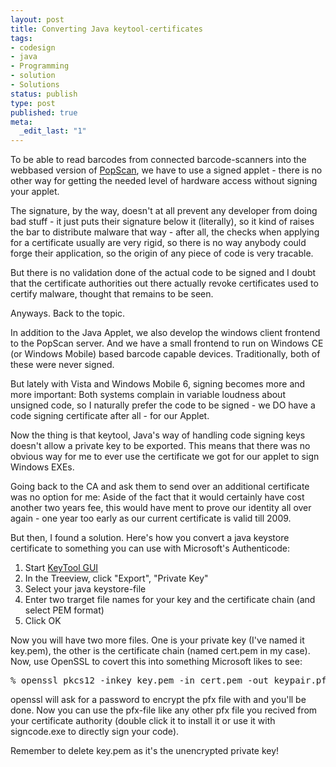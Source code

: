 ```yaml
---
layout: post
title: Converting Java keytool-certificates
tags:
- codesign
- java
- Programming
- solution
- Solutions
status: publish
type: post
published: true
meta:
  _edit_last: "1"
---
```

To be able to read barcodes from connected barcode-scanners into the webbased version of <a href="http://www.popscan.ch">PopScan</a>, we have to use a signed applet - there is no other way for getting the needed level of hardware access without signing your applet.

The signature, by the way, doesn't at all prevent any developer from doing bad stuff - it just puts their signature below it (literally), so it kind of raises the bar to distribute malware that way - after all, the checks when applying for a certificate usually are very rigid, so there is no way anybody could forge their application, so the origin of any piece of code is very tracable.

But there is no validation done of the actual code to be signed and I doubt that the certificate authorities out there actually revoke certificates used to certify malware, thought that remains to be seen.

Anyways. Back to the topic.

In addition to the Java Applet, we also develop the windows client frontend to the PopScan server. And we have a small frontend to run on Windows CE (or Windows Mobile) based barcode capable devices. Traditionally, both of these were never signed.

But lately with Vista and Windows Mobile 6, signing becomes more and more important: Both systems complain in variable loudness about unsigned code, so I naturally prefer the code to be signed - we DO have a code signing certificate after all - for our Applet.

Now the thing is that keytool, Java's way of handling code signing keys doesn't allow a private key to be exported. This means that there was no obvious way for me to ever use the certificate we got for our applet to sign Windows EXEs.

Going back to the CA and ask them to send over an additional certificate was no option for me: Aside of the fact that it would certainly have cost another two years fee, this would have ment to prove our identity all over again - one year too early as our current certificate is valid till 2009.

But then, I found a solution. Here's how you convert a java keystore certificate to something you can use with Microsoft's Authenticode:
<ol>
	<li>Start <a href="http://yellowcat1.free.fr/keytool_iui.html">KeyTool GUI</a></li>
	<li>In the Treeview, click "Export", "Private Key"</li>
	<li>Select your java keystore-file</li>
	<li>Enter two trarget file names for your key and the certificate chain (and select PEM format)</li>
	<li>Click OK</li>
</ol>
Now you will have two more files. One is your private key (I've named it key.pem), the other is the certificate chain (named cert.pem in my case). Now, use OpenSSL to covert this into something Microsoft likes to see:
<pre class="code">% openssl pkcs12 -inkey key.pem -in cert.pem -out keypair.pfx -export</pre>
openssl will ask for a password to encrypt the pfx file with and you'll be done. Now you can use the pfx-file like any other pfx file you recived from your certificate authority (double click it to install it or use it with signcode.exe to directly sign your code).

Remember to delete key.pem as it's the unencrypted private key!
